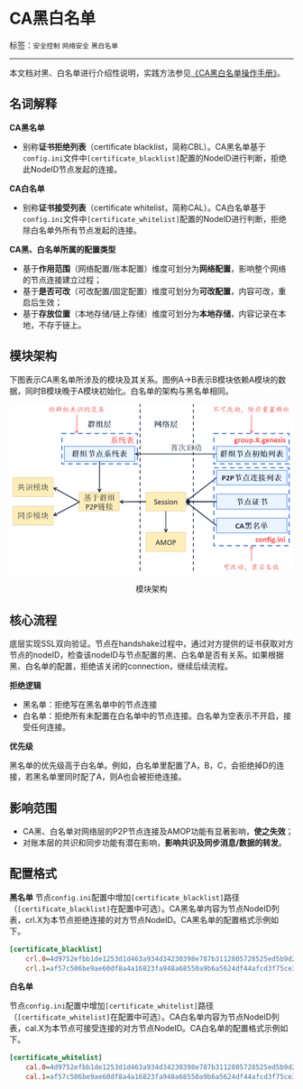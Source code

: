 # CA黑白名单

标签：``安全控制`` ``网络安全`` ``黑白名单``

----

本文档对黑、白名单进行介绍性说明，实践方法参见[《CA黑白名单操作手册》](../../manual/certificate_list.md)。

## 名词解释

**CA黑名单**

* 别称**证书拒绝列表**（certificate blacklist，简称CBL）。CA黑名单基于`config.ini`文件中`[certificate_blacklist]`配置的NodeID进行判断，拒绝此NodeID节点发起的连接。

**CA白名单**

* 别称**证书接受列表**（certificate whitelist，简称CAL）。CA白名单基于`config.ini`文件中`[certificate_whitelist]`配置的NodeID进行判断，拒绝除白名单外所有节点发起的连接。

**CA黑、白名单所属的配置类型**

- 基于**作用范围**（网络配置/账本配置）维度可划分为**网络配置**，影响整个网络的节点连接建立过程；
- 基于**是否可改**（可改配置/固定配置）维度可划分为**可改配置**，内容可改，重启后生效；
- 基于**存放位置**（本地存储/链上存储）维度可划分为**本地存储**，内容记录在本地，不存于链上。

## 模块架构

下图表示CA黑名单所涉及的模块及其关系。图例A->B表示B模块依赖A模块的数据，同时B模块晚于A模块初始化。白名单的架构与黑名单相同。

![](../../../images/node_management/architecture.png)

<center>模块架构</center>

## 核心流程

底层实现SSL双向验证。节点在handshake过程中，通过对方提供的证书获取对方节点的nodeID，检查该nodeID与节点配置的黑、白名单是否有关系。如果根据黑、白名单的配置，拒绝该关闭的connection，继续后续流程。

**拒绝逻辑**

* 黑名单：拒绝写在黑名单中的节点连接
* 白名单：拒绝所有未配置在白名单中的节点连接。白名单为空表示不开启，接受任何连接。

**优先级**

黑名单的优先级高于白名单。例如，白名单里配置了A，B，C，会拒绝掉D的连接，若黑名单里同时配了A，则A也会被拒绝连接。

## 影响范围

- CA黑、白名单对网络层的P2P节点连接及AMOP功能有显著影响，**使之失效**；
- 对账本层的共识和同步功能有潜在影响，**影响共识及同步消息/数据的转发**。

## 配置格式

**黑名单**
节点`config.ini`配置中增加`[certificate_blacklist]`路径（`[certificate_blacklist]`在配置中可选）。CA黑名单内容为节点NodeID列表，crl.X为本节点拒绝连接的对方节点NodeID。CA黑名单的配置格式示例如下。

```ini
[certificate_blacklist]
    crl.0=4d9752efbb1de1253d1d463a934d34230398e787b3112805728525ed5b9d2ba29e4ad92c6fcde5156ede8baa5aca372a209f94dc8f283c8a4fa63e3787c338a4
    crl.1=af57c506be9ae60df8a4a16823fa948a68550a9b6a5624df44afcd3f75ce3afc6bb1416bcb7018e1a22c5ecbd016a80ffa57b4a73adc1aeaff4508666c9b633a
```

**白名单**

节点`config.ini`配置中增加`[certificate_whitelist]`路径（`[certificate_whitelist]`在配置中可选）。CA白名单内容为节点NodeID列表，cal.X为本节点可接受连接的对方节点NodeID。CA白名单的配置格式示例如下。

``` ini
[certificate_whitelist]
    cal.0=4d9752efbb1de1253d1d463a934d34230398e787b3112805728525ed5b9d2ba29e4ad92c6fcde5156ede8baa5aca372a209f94dc8f283c8a4fa63e3787c338a4
    cal.1=af57c506be9ae60df8a4a16823fa948a68550a9b6a5624df44afcd3f75ce3afc6bb1416bcb7018e1a22c5ecbd016a80ffa57b4a73adc1aeaff4508666c9b633a
```
